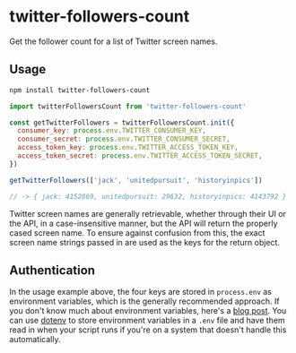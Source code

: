 # twitter-followers-count

Get the follower count for a list of Twitter screen names.

## Usage

```bash
npm install twitter-followers-count
```

```js
import twitterFollowersCount from 'twitter-followers-count'

const getTwitterFollowers = twitterFollowersCount.init({
  consumer_key: process.env.TWITTER_CONSUMER_KEY,
  consumer_secret: process.env.TWITTER_CONSUMER_SECRET,
  access_token_key: process.env.TWITTER_ACCESS_TOKEN_KEY,
  access_token_secret: process.env.TWITTER_ACCESS_TOKEN_SECRET,
})

getTwitterFollowers(['jack', 'unitedpursuit', 'historyinpics'])

// -> { jack: 4152869, unitedpursuit: 29632, historyinpics: 4143792 }
```

Twitter screen names are generally retrievable, whether through their UI or the
API, in a case-insensitive manner, but the API will return the properly cased
screen name. To ensure against confusion from this, the exact screen name
strings passed in are used as the keys for the return object.

## Authentication

In the usage example above, the four keys are stored in `process.env` as
environment variables, which is the generally recommended approach. If you don't
know much about environment variables, here's a [blog
post](https://davidwalsh.name/node-environment-variables). You can use
[dotenv](https://www.npmjs.com/package/dotenv) to store environment variables in
a `.env` file and have them read in when your script runs if you're on a system
that doesn't handle this automatically.

